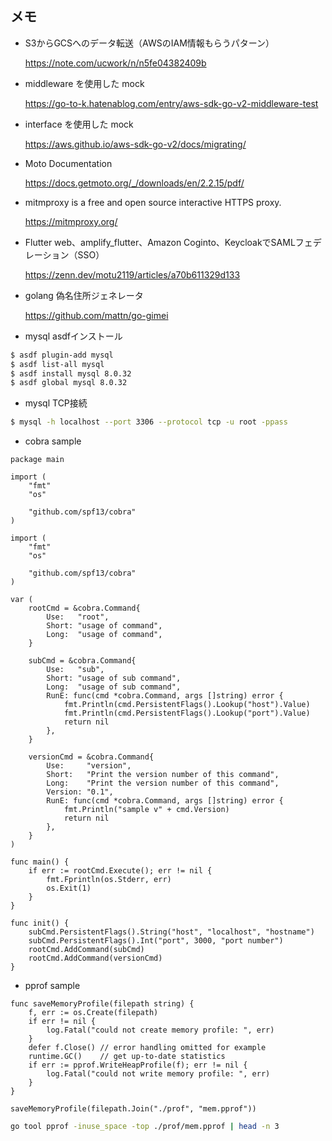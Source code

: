 ## メモ

- S3からGCSへのデータ転送（AWSのIAM情報もらうパターン）

  https://note.com/ucwork/n/n5fe04382409b

- middleware を使用した mock

  https://go-to-k.hatenablog.com/entry/aws-sdk-go-v2-middleware-test

- interface を使用した mock

  https://aws.github.io/aws-sdk-go-v2/docs/migrating/

- Moto Documentation

  https://docs.getmoto.org/_/downloads/en/2.2.15/pdf/

- mitmproxy is a free and open source interactive HTTPS proxy.

  https://mitmproxy.org/

- Flutter web、amplify_flutter、Amazon Coginto、KeycloakでSAMLフェデレーション（SSO）

  https://zenn.dev/motu2119/articles/a70b611329d133

- golang 偽名住所ジェネレータ

  https://github.com/mattn/go-gimei

- mysql asdfインストール

```bash
$ asdf plugin-add mysql
$ asdf list-all mysql
$ asdf install mysql 8.0.32
$ asdf global mysql 8.0.32 
```

- mysql TCP接続

```bash
$ mysql -h localhost --port 3306 --protocol tcp -u root -ppass
```

- cobra sample

```golang
package main

import (
	"fmt"
	"os"

	"github.com/spf13/cobra"
)

import (
	"fmt"
	"os"

	"github.com/spf13/cobra"
)

var (
	rootCmd = &cobra.Command{
		Use:   "root",
		Short: "usage of command",
		Long:  "usage of command",
	}

	subCmd = &cobra.Command{
		Use:   "sub",
		Short: "usage of sub command",
		Long:  "usage of sub command",
		RunE: func(cmd *cobra.Command, args []string) error {
			fmt.Println(cmd.PersistentFlags().Lookup("host").Value)
			fmt.Println(cmd.PersistentFlags().Lookup("port").Value)
			return nil
		},
	}

	versionCmd = &cobra.Command{
		Use:     "version",
		Short:   "Print the version number of this command",
		Long:    "Print the version number of this command",
		Version: "0.1",
		RunE: func(cmd *cobra.Command, args []string) error {
			fmt.Println("sample v" + cmd.Version)
			return nil
		},
	}
)

func main() {
	if err := rootCmd.Execute(); err != nil {
		fmt.Fprintln(os.Stderr, err)
		os.Exit(1)
	}
}

func init() {
	subCmd.PersistentFlags().String("host", "localhost", "hostname")
	subCmd.PersistentFlags().Int("port", 3000, "port number")
	rootCmd.AddCommand(subCmd)
	rootCmd.AddCommand(versionCmd)
}
```

- pprof sample

```golang
func saveMemoryProfile(filepath string) {
	f, err := os.Create(filepath)
	if err != nil {
		log.Fatal("could not create memory profile: ", err)
	}
	defer f.Close() // error handling omitted for example
	runtime.GC()    // get up-to-date statistics
	if err := pprof.WriteHeapProfile(f); err != nil {
		log.Fatal("could not write memory profile: ", err)
	}
}
```

```golang
saveMemoryProfile(filepath.Join("./prof", "mem.pprof"))
```

```bash
go tool pprof -inuse_space -top ./prof/mem.pprof | head -n 3
```
